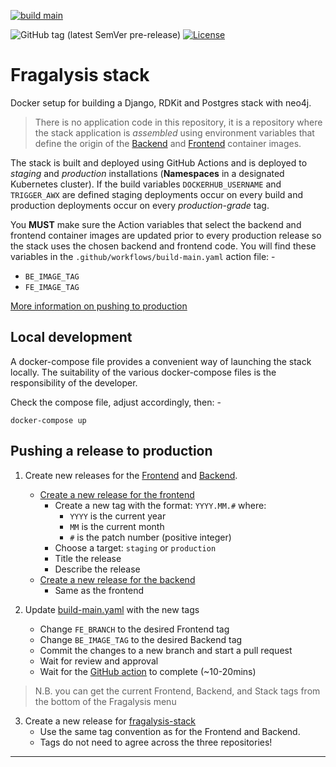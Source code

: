[![build main](https://github.com/xchem/fragalysis-stack/actions/workflows/build-main.yaml/badge.svg)](https://github.com/xchem/fragalysis-stack/actions/workflows/build-main.yaml)

![GitHub tag (latest SemVer pre-release)](https://img.shields.io/github/v/tag/xchem/fragalysis-stack)
[![License](http://img.shields.io/badge/license-Apache%202.0-blue.svg?style=flat)](https://github.com/xchem/fragalysis-stack/blob/master/LICENSE.txt)

# Fragalysis stack
Docker setup for building a Django, RDKit and Postgres stack with neo4j.

>   There is no application code in this repository, it is a repository where the
    stack application is *assembled* using environment variables that define the
    origin of the [Backend] and [Frontend] container images.

The stack is built and deployed using GitHub Actions and is deployed
to *staging* and *production* installations (**Namespaces** in a designated
Kubernetes cluster). If the build variables `DOCKERHUB_USERNAME` and
`TRIGGER_AWX` are defined staging deployments occur on every build
and production deployments occur on every *production-grade* tag.

You **MUST** make sure the Action variables that select the backend and frontend
container images are updated prior to every production release so the stack
uses the chosen backend and frontend code. You will find these variables
in the `.github/workflows/build-main.yaml` action file: -

- `BE_IMAGE_TAG`
- `FE_IMAGE_TAG`

[More information on pushing to production](README.md#pushing-a-release-to-production)

## Local development
A docker-compose file provides a convenient way of launching the stack locally.
The suitability of the various docker-compose files is the responsibility of
the developer.

Check the compose file, adjust accordingly, then: -

    docker-compose up

## Pushing a release to production

1. Create new releases for the [Frontend] and [Backend].

    * [Create a new release for the frontend](https://github.com/xchem/fragalysis-frontend/releases/new)
        * Create a new tag with the format: `YYYY.MM.#` where:
            * `YYYY` is the current year
            * `MM` is the current month
            * `#` is the patch number (positive integer)
        * Choose a target: `staging` or `production`
        * Title the release
        * Describe the release
    * [Create a new release for the backend](https://github.com/xchem/fragalysis-backend/releases/new)
        * Same as the frontend

 2. Update [build-main.yaml](.github/workflows/build-main.yaml) with the new tags
    * Change `FE_BRANCH` to the desired Frontend tag
    * Change `BE_IMAGE_TAG` to the desired Backend tag
    * Commit the changes to a new branch and start a pull request
    * Wait for review and approval
    * Wait for the [GitHub action](https://github.com/xchem/fragalysis-stack/actions) to complete (~10-20mins)

> N.B. you can get the current Frontend, Backend, and Stack tags from the bottom of the Fragalysis menu

3. Create a new release for [fragalysis-stack](https://github.com/xchem/fragalysis-stack/releases/new)
   * Use the same tag convention as for the Frontend and Backend.
   * Tags do not need to agree across the three repositories!

---

[backend]: https://github.com/xchem/fragalysis-backend
[frontend]: https://github.com/xchem/fragalysis-frontend
